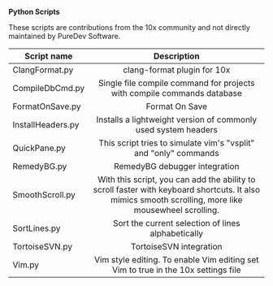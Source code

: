 
**Python Scripts**

These scripts are contributions from the 10x community and not directly maintained by PureDev Software.

|Script name     |Description|
|---             |:---:      |
ClangFormat.py   |clang-format plugin for 10x
CompileDbCmd.py  |Single file compile command for projects with compile commands database
FormatOnSave.py  |Format On Save
InstallHeaders.py|Installs a lightweight version of commonly used system headers
QuickPane.py     |This script tries to simulate vim's "vsplit" and "only" commands
RemedyBG.py      |RemedyBG debugger integration
SmoothScroll.py  |With this script, you can add the ability to scroll faster with keyboard shortcuts. It also mimics smooth scrolling, more like mousewheel scrolling.
SortLines.py     |Sort the current selection of lines alphabetically
TortoiseSVN.py   |TortoiseSVN integration
Vim.py           |Vim style editing. To enable Vim editing set Vim to true in the 10x settings file

